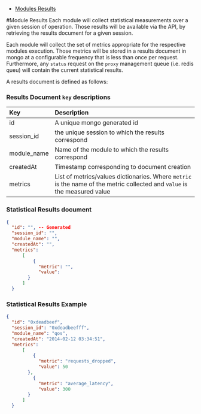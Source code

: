 - [Modules Results](#module-results)

#Module Results
Each module will collect statistical measurements over a given session of operation. Those results will be available via the API, by retrieving the results document for a given session.

Each module will collect the set of metrics appropriate for the respective modules execution. Those metrics will be stored in a results document in mongo at a configurable frequency that is less than once per request. Furthermore, any `status` request on the `proxy` management queue (i.e. redis queu) will contain the current statistical results.

A results document is defined as follows:


### Results Document `key` descriptions
| Key         | Description                                                                                                               |
|:------------|:--------------------------------------------------------------------------------------------------------------------------|
| id          | A unique mongo generated id                                                                                               |
| session_id  | the unique session to which the results correspond                                                                        |
| module_name | Name of the module to which the results correspond                                                                        |
| createdAt   | Timestamp corresponding to document creation                                                                              |
| metrics     | List of metrics/values dictionaries. Where `metric` is the name of the metric collected and `value` is the measured value |

### Statistical Results document
```json
{
  "id": "", -- Generated
  "session_id": "",
  "module_name": "",
  "createdAt": "",
  "metrics":
      [
          {
            "metric": "",
            "value":
        }
      ]
  }
```


### Statistical Results Example
```json
{
  "id": "0xdeadbeef",
  "session_id": "0xdeadbeefff",
  "module_name": "qos",
  "createdAt": "2014-02-12 03:34:51",
  "metrics":
      [
          {
            "metric": "requests_dropped",
            "value": 50
        },
          {
            "metric": "average_latency",
            "value": 300
        }
      ]
  }
```
